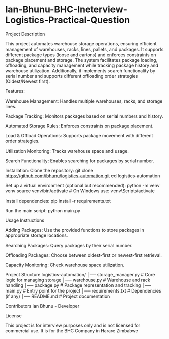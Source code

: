 # Ian-Bhunu-BHC-Ineterview-Logistics-Practical-Question
Project Description

This project automates warehouse storage operations, ensuring efficient management of warehouses, racks, lines, pallets, and packages. It supports different package types (loose and cartons) and enforces constraints on package placement and storage. The system facilitates package loading, offloading, and capacity management while tracking package history and warehouse utilization. Additionally, it implements search functionality by serial number and supports different offloading order strategies (Oldest/Newest first).

Features:

Warehouse Management: Handles multiple warehouses, racks, and storage lines.

Package Tracking: Monitors packages based on serial numbers and history.

Automated Storage Rules: Enforces constraints on package placement.

Load & Offload Operations: Supports package movement with different order strategies.

Utilization Monitoring: Tracks warehouse space and usage.

Search Functionality: Enables searching for packages by serial number.

Installation:
Clone the repository: git clone https://github.com/ibhunu/logistics-automation.git
cd logistics-automation

Set up a virtual environment (optional but recommended):
python -m venv venv
source venv/bin/activate  # On Windows use: venv\Scripts\activate

Install dependencies:
pip install -r requirements.txt

Run the main script:
python main.py

Usage Instructions

Adding Packages: Use the provided functions to store packages in appropriate storage locations.

Searching Packages: Query packages by their serial number.

Offloading Packages: Choose between oldest-first or newest-first retrieval.

Capacity Monitoring: Check warehouse space utilization.

Project Structure
logistics-automation/
│── storage_manager.py  # Core logic for managing storage
│── warehouse.py        # Warehouse and rack handling
│── package.py          # Package representation and tracking
│── main.py             # Entry point for the project
│── requirements.txt    # Dependencies (if any)
│── README.md           # Project documentation

Contributors
Ian Bhunu - Developer

License

This project is for interview purposes only  and is not licensed for commercial use. It is for the BHC Company in Harare Zimbabwe
